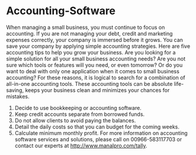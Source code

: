 # Accounting-Software
When managing a small business, you must continue to focus on accounting. If you are not managing your debt, credit and marketing expenses correctly, your company is immersed before it grows. You can save your company by applying simple accounting strategies. Here are five accounting tips to help you grow your business. Are you looking for a simple solution for all your small business accounting needs? Are you not sure which tools or features will you need, or even tomorrow? Or do you want to deal with only one application when it comes to small business accounting? For these reasons, it is logical to search for a combination of all-in-one accounting tools. These accounting tools can be absolute life-saving, keeps your business clean and minimizes your chances for mistakes.
1. Decide to use bookkeeping or accounting software.
2. Keep credit accounts separate from borrowed funds.
3. Do not allow clients to avoid paying the balances.
4. Detail the daily costs so that you can budget for the coming weeks.
5. Calculate minimum monthly profit.
For more information on accounting software services and solutions, please call on 00966-583117703 or contact our experts at http://www.manalpro.com/tally.
